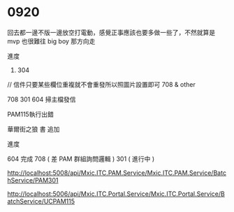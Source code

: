 # 0920

回去都一邊不版一邊放空打電動，感覺正事應該也要多做一些了，不然就算是 mvp 也很難往 big boy 那方向走

進度

1. 304

 // 信件只要某些欄位重複就不會重發所以照圖片設置即可 708 & other

708
301
604 掃主檔發信

PAM115執行出錯

華爾街之狼 書 追加

進度

604 完成
708 ( 差 PAM 群組詢問邏輯 )
301 ( 進行中 )

<http://localhost:5008/api/Mxic.ITC.PAM.Service/Mxic.ITC.PAM.Service/BatchService/PAM301>

<http://localhost:5006/api/Mxic.ITC.Portal.Service/Mxic.ITC.Portal.Service/BatchService/UCPAM115>